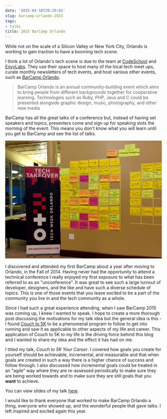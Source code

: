 ```yaml
---
date: '2015-04-18T20:20:02'
slug: barcamp-orlando-2015
tags:
- talks
title: 2015 BarCamp Orlando
---
```


While not on the scale of a Silicon Valley or New York City, Orlando is working to gain traction to have a booming tech scene.

I think a lot of Orlando's tech scene is due to the team at [CodeSchool](https://web.archive.org/web/20190708190646/https://www.codeschool.com/) and [EnvyLabs](https://web.archive.org/web/20191220012018/https://www.envylabs.com/). They use their space to host many of the local tech meet ups, curate monthly newsletters of tech events, and host various other events, such as [BarCamp Orlando](http://barcamporlando.org/).

> BarCamp Orlando is an annual community-building event which aims to bring people from different backgrounds together for cooperative learning. Technologies such as Ruby, PHP, Java and C could be presented alongside graphic design, music, photography, and other new media

BarCamp has all the great talks of a conference but, instead of having set speakers and topics, presenters come and sign up for speaking slots the morning of the event. This means you don't know what you will learn until you get to BarCamp and see the list of talks.

<img src="./talks_board.jpg"/>

I discovered and attended my first BarCamp about a year after moving to Orlando, in the Fall of 2014. Having never had the opportunity to attend a technical conference I really enjoyed my first exposure to what has been referred to as an "unconference". It was great to see such a large turnout of developer, designers, and the like and have such a diverse schedule of topics. This is one of those events that you leave excited to be a part of the community you live in and the tech community as a whole.

Since I had such a great experience attending, when I saw BarCamp 2015 was coming up, I knew I wanted to speak. I hope to create a more thorough post discussing the motivations for my talk idea but the general idea is this - I found [Couch to 5K](http://www.c25k.com/) to be a phenomenal program to follow to get into running and saw it as applicable to other aspects of my life and career. This application of Couch to 5K to my life is the driving force behind this blog and I wanted to share my idea and the effect it has had on me.

I titled my talk, *Couch to 5K Your Career*. I covered how goals you create for yourself should be achievable, incremental, and measurable and that when goals are created in such a way there is a higher chance of success and follow through. I also discussed how incremental goals could be treated in an "agile" way where they are re-assessed periodically to make sure they are being worked towards and to make sure they are still goals that you **want** to achieve.

You can view slides of my talk  <a href="https://docs.google.com/presentation/d/1hMABDuoPNcRz75Rt2dGHLhntjrFbG_XH2dHXUiJ8yV8/edit?usp=sharing" target="_blank">here</a>.

I would like to thank everyone that worked to make BarCamp Orlando a thing, everyone who showed up, and the wonderful people that gave talks. I left inspired and excited again this year.
